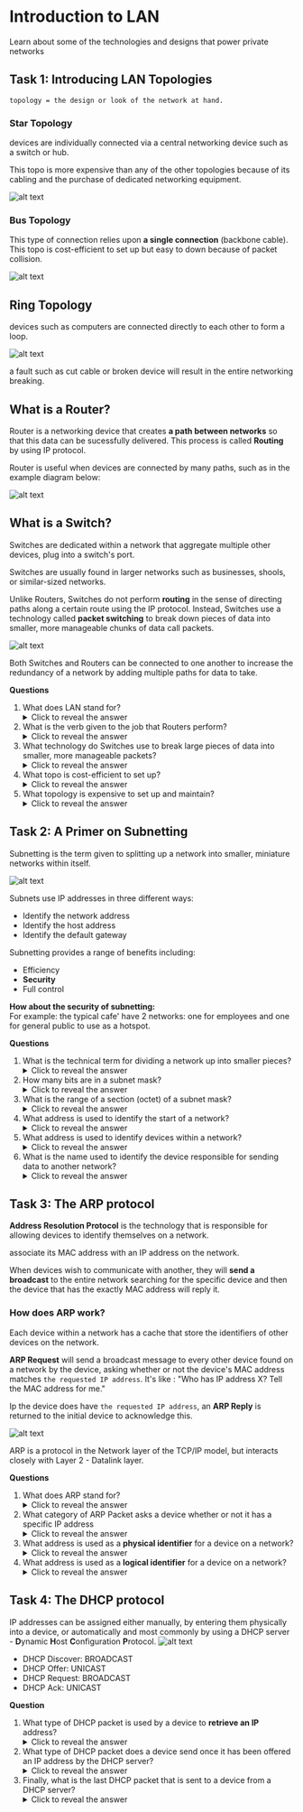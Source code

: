 # Introduction to LAN

Learn about some of the technologies and designs that power private networks

## Task 1: Introducing LAN Topologies

`topology = the design or look of the network at hand.`

### Star Topology

devices are individually connected via a central networking device such as a switch or hub. 

This topo is more expensive than any of the other topologies because of its cabling and the purchase of dedicated networking equipment.

![alt text](image.png)

### Bus Topology

This type of connection relies upon **a single connection** (backbone cable). This topo is cost-efficient to set up but easy to down because of packet collision.

![alt text](image-1.png)

## Ring Topology

devices such as computers are connected directly to each other to form a loop.

![alt text](image-2.png)

a fault such as cut cable or broken device will result in the entire networking breaking.

## What is a Router?

Router is a networking device that creates **a path between networks** so that this data can be sucessfully delivered. This process is called **Routing** by using IP protocol.

Router is useful when devices are connected by many paths, such as in the example diagram below:

![alt text](image-3.png)


## What is a Switch?

Switches are dedicated within a network that aggregate multiple other devices, plug into a switch's port.

Switches are usually found in larger networks such as businesses, shools, or similar-sized networks.

Unlike Routers, Switches do not perform **routing** in the sense of directing paths along a certain route using the IP protocol. Instead, Switches use a technology called **packet switching** to break down pieces of data into smaller, more manageable chunks of data call packets.

![alt text](image-4.png)

Both Switches and Routers can be connected to one another to increase the redundancy of a network by adding multiple paths for data to take.

**Questions**
1. What does LAN stand for?
    <details>
        <summary>Click to reveal the answer</summary>
        Local Area Network
    </details>
2. What is the verb given to the job that Routers perform?
   <details>
        <summary>Click to reveal the answer</summary>
        Routing
   </details>
3. What technology do Switches use to break large pieces of data into smaller, more manageable packets?
   <details>
        <summary>Click to reveal the answer</summary>
        Packet Switching
   </details>
4. What topo is cost-efficient to set up?
   <details>
        <summary>Click to reveal the answer</summary>
        Bus Topology
   </details>
5. What topology is expensive to set up and maintain?
   <details>
        <summary>Click to reveal the answer</summary>
        Star Topology
   </details>

## Task 2: A Primer on Subnetting

Subnetting is the term given to splitting up a network into smaller, miniature networks within itself. 

![alt text](image-5.png)

Subnets use IP addresses in three different ways:
- Identify the network address
- Identify the host address
- Identify the default gateway

Subnetting provides a range of benefits including:
- Efficiency
- **Security**
- Full control

**How about the security of subnetting:** \
For example: the typical cafe' have 2 networks: one for employees and one for general public to use as a hotspot.

**Questions**

1. What is the technical term for dividing a network up into smaller pieces?
    <details>
        <summary>Click to reveal the answer</summary>
        Subnetting
    </details>
2. How many bits are in a subnet mask?
   <details>
        <summary>Click to reveal the answer</summary>
        32
   </details>
3. What is the range of a section (octet) of a subnet mask?
   <details>
        <summary>Click to reveal the answer</summary>
        0-255
   </details>
4. What address is used to identify the start of a network?
   <details>
        <summary>Click to reveal the answer</summary>
        Network Address
   </details>
5. What address is used to identify devices within a network?
   <details>
        <summary>Click to reveal the answer</summary>
        Host Address
   </details>
6. What is the name used to identify the device responsible for sending data to another network?
   <details>
        <summary>Click to reveal the answer</summary>
        Default Gateway
   </details>

## Task 3: The ARP protocol

**Address Resolution Protocol** is the technology that is responsible for allowing devices to identify themselves on a network.

associate its MAC address with an IP address on the network.

When devices wish to communicate with another, they will **send a broadcast** to the entire network searching for the specific device and then the device that has the exactly MAC address will reply it.

### How does ARP work?

Each device within a network has a cache that store the identifiers of other devices on the network.

**ARP Request** will send a broadcast message to every other device found on a network by the device, asking whether or not the device's MAC address matches `the requested IP address`. It's like : "Who has IP address X? Tell the MAC address for me."

Ip the device does have `the requested IP address`, an **ARP Reply** is returned to the initial device to acknowledge this.

![alt text](image-6.png)

ARP is a protocol in the Network layer of the TCP/IP model, but interacts closely with Layer 2 - Datalink layer.

**Questions**

1. What does ARP stand for?
   <details>
        <summary>Click to reveal the answer</summary>
        Address Resolution Protocol
   </details>
2. What category of ARP Packet asks a device whether or not it has a specific IP address
   <details>
        <summary>Click to reveal the answer</summary>
        Request
   </details>
3. What address is used as a **physical identifier** for a device on a network?
   <details>
        <summary>Click to reveal the answer</summary>
        MAC Address
   </details>
4. What address is used as a **logical identifier** for a device on a network?
   <details>
        <summary>Click to reveal the answer</summary>
        IP Address
   </details>

## Task 4: The DHCP protocol

IP addresses can be assigned either manually, by entering them physically into a device, or automatically and most commonly by using a DHCP server - **D**ynamic **H**ost **C**onfiguration **P**rotocol. 
![alt text](image-8.png)

- DHCP Discover: BROADCAST
- DHCP Offer: UNICAST
- DHCP Request: BROADCAST
- DHCP Ack: UNICAST

**Question**
1. What type of DHCP packet is used by a device to **retrieve an IP** address?
   <details>
        <summary>Click to reveal the answer</summary>
        DHCP Discover
   </details>
2. What type of DHCP packet does a device send once it has been offered an IP address by the DHCP server?
    <details>
        <summary>Click to reveal the answer</summary>
        DHCP Request
   </details>
3. Finally, what is the last DHCP packet that is sent to a device from a DHCP server?
    <details>
        <summary>Click to reveal the answer</summary>
        DHCP Ack
    </details>